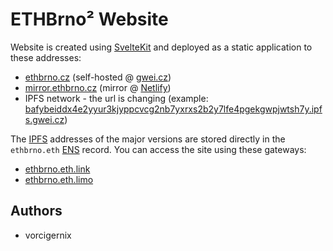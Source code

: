 # ETHBrno² Website

Website is created using [SvelteKit](https://kit.svelte.dev/) and deployed as a static application to these addresses:
* [ethbrno.cz](https://ethbrno.cz) (self-hosted @ [gwei.cz](https://gwei.cz))
* [mirror.ethbrno.cz](https://mirror.ethbrno.cz/) (mirror @ [Netlify](https://www.netlify.com/))
* IPFS network - the url is changing (example: [bafybeiddx4e2yyur3kjyppcvcg2nb7yxrxs2b2y7lfe4pgekgwpjwtsh7y.ipfs.gwei.cz](https://bafybeiddx4e2yyur3kjyppcvcg2nb7yxrxs2b2y7lfe4pgekgwpjwtsh7y.ipfs.gwei.cz))

The [IPFS](https://ipfs.io/) addresses of the major versions are stored directly in the `ethbrno.eth` [ENS](https://ens.domains/) record. You can access the site using these gateways:
* [ethbrno.eth.link](https://ethbrno.eth.link)
* [ethbrno.eth.limo](https://ethbrno.eth.limo)

## Authors
* vorcigernix
